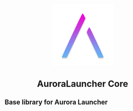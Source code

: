 <p align="center"><img src="./logo.png" width="200px" height="200px"></p>
<h1 align="center">AuroraLauncher Core</h1>

## Base library for Aurora Launcher
